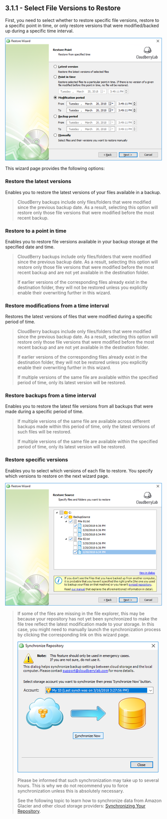 ## 3.1.1 - Select File Versions to Restore

First, you need to select whether to restore specific file versions, restore to a specific point in time, or only restore versions that were modified/backed up during a specific time interval.

![](/assets/select-file-versions-to-restore.png)

This wizard page provides the following options:

### **Restore the latest versions**

Enables you to restore the latest versions of your files available in a backup.

> CloudBerry backups include only files/folders that were modified since the previous backup date. As a result, selecting this option will restore only those file versions that were modified before the most recent backup.

### ​**Restore to a point in time**

Enables you to restore file versions available in your backup storage at the specified date and time.

> CloudBerry backups include only files/folders that were modified since the previous backup date. As a result, selecting this option will restore only those file versions that were modified before the most recent backup and are not yet available in the destination folder.
>
> If earlier versions of the corresponding files already exist in the destination folder, they will not be restored unless you explicitly enable their overwriting further in this wizard.

### **Restore modifications from a time interval**

Restores the latest versions of files that were modified during a specific period of time.

> CloudBerry backups include only files/folders that were modified since the previous backup date. As a result, selecting this option will restore only those file versions that were modified before the most recent backup and are not yet available in the destination folder.
>
> If earlier versions of the corresponding files already exist in the destination folder, they will not be restored unless you explicitly enable their overwriting further in this wizard.
>
> If multiple versions of the same file are available within the specified period of time, only its latest version will be restored.

### **Restore backups from a time interval**

Enables you to restore the latest file versions from all backups that were made during a specific period of time.

> If multiple versions of the same file are available across different backups made within this period of time, only the latest versions of such files will be restored.
>
> If multiple versions of the same file are available within the specified period of time, only its latest version will be restored.

### **Restore specific versions**

Enables you to select which versions of each file to restore. You specify which versions to restore on the next wizard page.

![](/assets/restore-specific-versions.png)

> If some of the files are missing in the file explorer, this may be because your repository has not yet been synchronized to make the file tree reflect the latest modification made to your storage. In this case, you might need to manually launch the synchronization process by clicking the corresponding link on this wizard page.
>
> ![](/assets/synchronize-repository-dialog-window.png)
>
> Please be informed that such synchronization may take up to several hours. This is why we do not recommend you to force synchronization unless this is absolutely necessary.
>
> See the following topic to learn how to synchronize data from Amazon Glacier and other cloud storage providers: [Synchronizing Your Repository](/concepts/synchronizing-your-repository.md).



